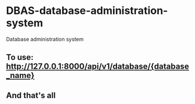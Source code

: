 # DBAS-database-administration-system
Database administration system

## To use: http://127.0.0.1:8000/api/v1/database/{database_name}
## And that's all
